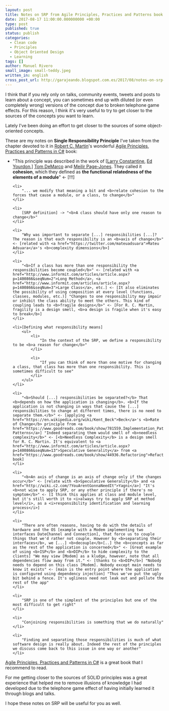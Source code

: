 ```yaml
---
layout: post
title: Notes on SRP from Agile Principles, Practices and Patterns book 
date: 2017-08-17 11:00:00.000000000 +00:00
type: post
published: true
status: publish
categories:
  - Clean code
  - Principles
  - Object Oriented Design
  - Learning
tags: []
author: Manuel Rivero
small_image: small-teddy.jpeg
written_in: english
cross_post_url: http://garajeando.blogspot.com.es/2017/08/notes-on-srp-from-agile-principles.html
---
```

 
 I think that if you rely only on talks, community events, tweets and posts to learn about a concept, you can sometimes end up with diluted (or even completely wrong) versions of the concept due to broken telephone game effects. For this reason, I think it's very useful to try to get closer to the sources of the concepts you want to learn.

Lately I've been doing an effort to get closer to the sources of some object-oriented concepts. 

These are my notes on <b>Single Responsibility Principle</b> I've taken from the chapter devoted to it in <a href="https://en.wikipedia.org/wiki/Robert_Cecil_Martin">Robert C. Martin</a>'s wonderful <a href="https://www.goodreads.com/book/show/84983.Agile_Principles_Patterns_and_Practices_in_C_">Agile Principles, Practices and Patterns in C#</a> book:

<ul>
    <li> 
        "This principle was described in the work of [<a href="https://en.wikipedia.org/wiki/Larry_Constantine">Larry Constantine</a>, <a href="https://en.wikipedia.org/wiki/Edward_Yourdon">Ed Yourdon</a>,] <a href="https://en.wikipedia.org/wiki/Tom_DeMarco">Tom DeMarco</a> and <a href="http://www.construx.com/Employees/Meilir_Page-Jones/">Meilir Page-Jones</a>. They called it <b>cohesion</b>, which they defined as <b>the functional relatedness of the elements of a module</b>" <- [!!!]
    </li>

    <li>
        "... we modify that meaning a bit and <b>relate cohesion to the forces that cause a module, or a class, to change</b>"
    </li>

    <li>
        [SRP definition] -> "<b>A class should have only one reason to change</b>"
    </li>

    <li>
        "Why was important to separate [...] responsibilities [...]? The reason is that each responsibility is an <b>axis of change</b>" <- [related with <a href="https://twitter.com/mateuadsuara">Mateu Adsuara</a>'s <b>complexity dimensions</b>]
    </li>

    <li>
        "<b>If a class has more than one responsibility the responsibilities become coupled</b>" <- [related with <a href="http://www.informit.com/articles/article.aspx?p=1400866&seqNum=2">Long Method</a>, <a href="http://www.informit.com/articles/article.aspx?p=1400866&seqNum=3">Large Class</a>, etc.] <- [It also eliminates the possibility of using composition at every level (functions, classes, modules, etc.)] "Changes to one responsibility may impair or inhibit the class ability to meet the others. This kind of coupling leads to <b>fragile designs</b>" <- [For R. C. Martin, fragility is a design smell, <b>a design is fragile when it's easy to break</b>]
    </li>

    <li>[Defining what responsibility means]
        <ul>
            <li>
                "In the context of the SRP, we define a responsibility to be <b>a reason for change</b>"
            </li>

            <li>
                "If you can think of more than one motive for changing a class, that class has more than one responsibility. This is sometimes difficult to see"
            </li>
        </ul>
    </li>

    <li>
        "<b>Should [...] responsibilities be separated?</b> That <b>depends on how the application is changing</b>. <b>If the application is not changing in ways that cause the [...] responsibilities to change at different times, there is no need to separate them.</b>" <- [applying <a href="https://en.wikipedia.org/wiki/Kent_Beck">Beck</a>'s <b>Rate of Change</b> principle from <a href="https://www.goodreads.com/book/show/781559.Implementation_Patterns">Implementation Patterns</a>] "Indeed separating them would smell of <b>needless complexity</b>" <- [<b>Needless Complexity</b> is a design smell for R. C. Martin. It's equivalent to <a href="http://www.informit.com/articles/article.aspx?p=1400866&seqNum=13">Speculative Generality</a> from <a href="https://www.goodreads.com/book/show/44936.Refactoring">Refactoring</a> book]
    </li>

    <li>
        "<b>An axis of change is an axis of change only if the changes occur</b>" <- [relate with <b>Speculative Generality</b> and <a href="http://wiki.c2.com/?YouArentGonnaNeedIt">Yagni</a>] "It's <b>not wise to apply SRP, or any other principle if there's no symptom</b>" <- [I think this applies at class and module level, but it's still worth it to <i>always try to apply SRP at method level</i>, as a <i>responsibility identification and learning process</i>]
    </li>
 
    <li>
        "There are often reasons, having to do with the details of hardware and the OS [example with a Modem implementing two interfaces DateChannel and Connection], that force us to couple things that we'd rather not couple. However by <b>separating their interfaces</b>, we [...] <b>decouple</b>[..] the <b>concepts as far as the rest of the application is concerned</b>" <- [Great example of using <b>ISP</b> and <b>DIP</b> to hide complexity to the clients] "We may view [Modem] as a kludge, however, note that all dependencies flow away from it." <- [thanks to <b>DIP</b>] "Nobody needs to depend on this class [Modem]. Nobody except main needs to know it exists" <- [main is the entry point where the application is configured using dependency injection] "Thus we've put the ugly bit behind a fence. It's ugliness need not leak out and pollute the rest of the app"
    </li>

    <li>
        "SRP is one of the simplest of the principles but one of the most difficult to get right"
    </li>

    <li>
        "Conjoining responsibilities is something that we do naturally"
    </li>

    <li>
        "Finding and separating those responsibilities is much of what software design is really about. Indeed the rest of the principles we discuss come back to this issue in one way or another"
    </li>
</ul>

<a href="https://www.goodreads.com/book/show/84983.Agile_Principles_Patterns_and_Practices_in_C_">Agile Principles, Practices and Patterns in C#</a> is a great book that I recommend to read. 

For me getting closer to the sources of SOLID principles was a great experience that helped me to remove illusions of knowledge I had developed due to the telephone game effect of having initially learned it through blogs and talks.

I hope these notes on SRP will be useful for you as well.